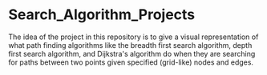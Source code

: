 # Search_Algorithm_Projects

The idea of the project in this repository is to give a visual representation of what path finding algorithms 
like the breadth first search algorithm, depth first search algorithm, and Dijkstra's algorithm do when they are searching for paths between 
two points given specified (grid-like) nodes and edges.

